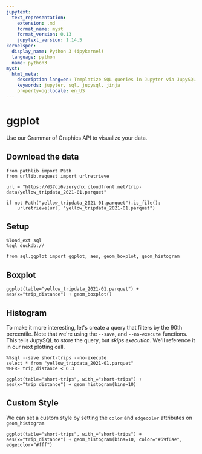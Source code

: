 ```yaml
---
jupytext:
  text_representation:
    extension: .md
    format_name: myst
    format_version: 0.13
    jupytext_version: 1.14.5
kernelspec:
  display_name: Python 3 (ipykernel)
  language: python
  name: python3
myst:
  html_meta:
    description lang=en: Templatize SQL queries in Jupyter via JupySQL
    keywords: jupyter, sql, jupysql, jinja
    property=og:locale: en_US
---
```


# ggplot

Use our Grammar of Graphics API to visualize your data.

## Download the data

```{code-cell} ipython3
from pathlib import Path
from urllib.request import urlretrieve

url = "https://d37ci6vzurychx.cloudfront.net/trip-data/yellow_tripdata_2021-01.parquet"

if not Path("yellow_tripdata_2021-01.parquet").is_file():
    urlretrieve(url, "yellow_tripdata_2021-01.parquet")
```
## Setup

```{code-cell} ipython3
%load_ext sql
%sql duckdb://
```

```{code-cell} ipython3
from sql.ggplot import ggplot, aes, geom_boxplot, geom_histogram
```

## Boxplot

```{code-cell} ipython3
ggplot(table="yellow_tripdata_2021-01.parquet") + aes(x="trip_distance") + geom_boxplot()
```

## Histogram

To make it more interesting, let's create a query that filters by the 90th percentile. Note that we're using the `--save`, and `--no-execute` functions. This tells JupySQL to store the query, but *skips execution*. We'll reference it in our next plotting call.

```{code-cell} ipython3
%%sql --save short-trips --no-execute
select * from "yellow_tripdata_2021-01.parquet"
WHERE trip_distance < 6.3
```

```{code-cell} ipython3
ggplot(table="short-trips", with_="short-trips") + aes(x="trip_distance") + geom_histogram(bins=10)
```

## Custom Style

We can set a custom style by setting the `color` and `edgecolor` attributes on `geom_histogram`

```{code-cell} ipython3
ggplot(table="short-trips", with_="short-trips") + aes(x="trip_distance") + geom_histogram(bins=10, color="#69f0ae", edgecolor="#fff")
```